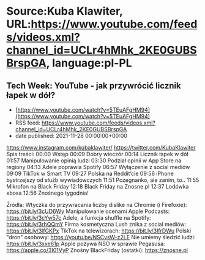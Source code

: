 # Source:Kuba Klawiter, URL:https://www.youtube.com/feeds/videos.xml?channel_id=UCLr4hMhk_2KE0GUBSBrspGA, language:pl-PL

## Tech Week: YouTube - jak przywrócić licznik łapek w dół?
 - [https://www.youtube.com/watch?v=5TEuAFgHM94](https://www.youtube.com/watch?v=5TEuAFgHM94)
 - RSS feed: https://www.youtube.com/feeds/videos.xml?channel_id=UCLr4hMhk_2KE0GUBSBrspGA
 - date published: 2021-11-28 00:00:00+00:00

https://www.instagram.com/kubaklawiter/
https://twitter.com/KubaKlawiter
Spis treści:
00:00 Wstęp
00:09 Dobry wieczór
00:14 Licznik łapek w dół
01:57 Manipulowanie opinią ludzi
03:30 Podział opinii w App Store na regiony
04:13 Adele poprawia Spotify
06:57 Wyłączenie z social mediów
09:09 TikTok w Smart TV
09:27 Polska na Reddit’cie
09:56 iPhone bystrzejszy od służb wywiadowczych
11:51 Pożegnanko, ale zanim, to..
11:55 Mikrofon na Black Friday
12:18 Black Friday na Znosne.pl
12:37 Lodówka xboxa
12:56 Znośnego tygodnia!

Źródła:
Wtyczka do przywracania liczby dislike na Chromie (i Firefoxie): https://bit.ly/3cUD6Wy
Manipulowanie ocenami Apple Podcasts: https://bit.ly/3cYw57c
Adele, a funkcja shuffle na Spotify: https://bit.ly/3rhQQmY
Firma kosmetyczna Lush znika z social mediów: https://bit.ly/3lfGKPx
TikTok na telewizorach: https://bit.ly/3lfrDWu
Polski "dron" osobowy: https://youtu.be/NSCvsW-z2LE
Nie umiemy śledzić ludzi: https://bit.ly/3xxe61p
Apple pozywa NSO w sprawie Pegasusa: https://apple.co/3I01VyP
Znośny BlackFriday (ostatki): https://znosne.pl

